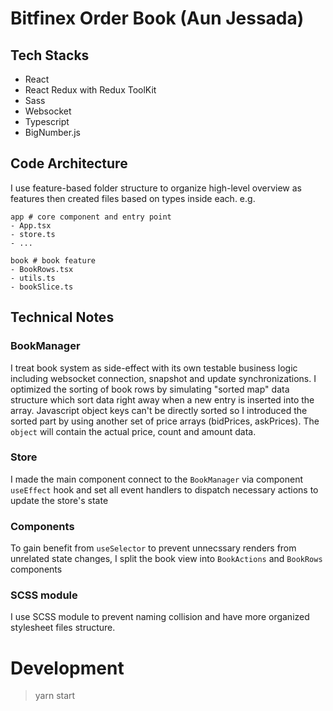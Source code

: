 # Bitfinex Order Book (Aun Jessada)

## Tech Stacks

- React
- React Redux with Redux ToolKit
- Sass
- Websocket
- Typescript
- BigNumber.js

## Code Architecture

I use feature-based folder structure to organize high-level overview as features then created files based on types inside each.
e.g.

```
app # core component and entry point
- App.tsx
- store.ts
- ...

book # book feature
- BookRows.tsx
- utils.ts
- bookSlice.ts
```

## Technical Notes

### BookManager

I treat book system as side-effect with its own testable business logic including websocket connection, snapshot and update synchronizations. I optimized the sorting of book rows by simulating "sorted map" data structure which sort data right away when a new entry is inserted into the array. Javascript object keys can't be directly sorted so I introduced the sorted part by using another set of price arrays (bidPrices, askPrices). The `object` will contain the actual price, count and amount data.

### Store

I made the main component connect to the `BookManager` via component `useEffect` hook and set all event handlers to dispatch necessary actions to update the store's state

### Components

To gain benefit from `useSelector` to prevent unnecssary renders from unrelated state changes, I split the book view into `BookActions` and `BookRows` components

### SCSS module

I use SCSS module to prevent naming collision and have more organized stylesheet files structure.

# Development

> yarn start
